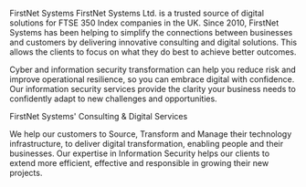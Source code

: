 FirstNet Systems
FirstNet Systems Ltd. is a trusted source of digital solutions for FTSE 350 Index companies in the UK. Since 2010, FirstNet Systems has been helping to simplify the connections between businesses and customers by delivering innovative consulting and digital solutions. This allows the clients to focus on what they do best to achieve better outcomes.

Cyber and information security transformation can help you reduce risk and improve operational resilience, so you can embrace digital with confidence. Our information security services provide the clarity your business needs to confidently adapt to new challenges and opportunities.

FirstNet Systems' Consulting & Digital Services

We help our customers to Source, Transform and Manage their technology infrastructure, to deliver digital transformation, enabling people and their businesses. Our expertise in Information Security helps our clients to extend more efficient, effective and responsible in growing their new projects.
